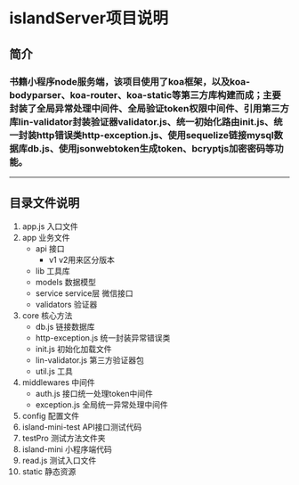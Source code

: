 islandServer项目说明
======
简介
------
### 书籍小程序node服务端，该项目使用了koa框架，以及koa-bodyparser、koa-router、koa-static等第三方库构建而成；主要封装了全局异常处理中间件、全局验证token权限中间件、引用第三方库lin-validator封装验证器validator.js、统一初始化路由init.js、统一封装http错误类http-exception.js、使用sequelize链接mysql数据库db.js、使用jsonwebtoken生成token、bcryptjs加密密码等功能。
------
目录文件说明
------
1. app.js 入口文件
2. app 业务文件
   - api 接口
       - v1 v2用来区分版本
   - lib  工具库
   - models 数据模型
   - service  service层 微信接口
   - validators 验证器
3. core  核心方法
    - db.js 链接数据库
    - http-exception.js 统一封装异常错误类
    - init.js 初始化加载文件
    - lin-validator.js 第三方验证器包
    - util.js 工具
4. middlewares 中间件
    - auth.js 接口统一处理token中间件
    - exception.js 全局统一异常处理中间件
5. config 配置文件
6. island-mini-test API接口测试代码
7. testPro 测试方法文件夹
8. island-mini 小程序端代码
9. read.js  测试入口文件
10. static 静态资源